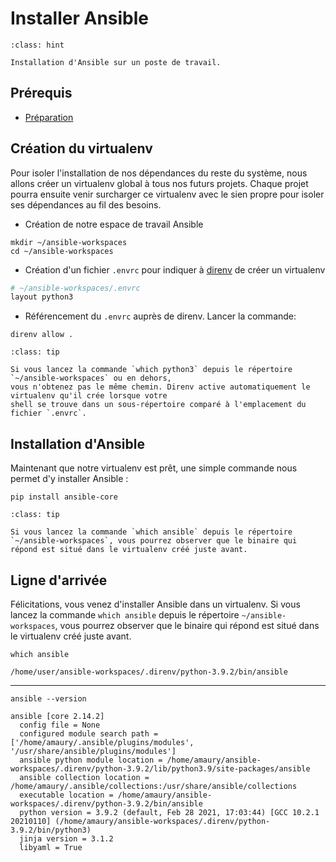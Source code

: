 # Installer Ansible

```{admonition} Objectif
:class: hint

Installation d'Ansible sur un poste de travail.
```

## Prérequis

* [Préparation](/exercises/prerequisites.md)

## Création du virtualenv

Pour isoler l'installation de nos dépendances du reste du système, nous allons créer un 
virtualenv global à tous nos futurs projets. Chaque projet pourra ensuite venir 
surcharger ce virtualenv avec le sien propre pour isoler ses dépendances au fil des besoins.

* Création de notre espace de travail Ansible

```shell session
mkdir ~/ansible-workspaces
cd ~/ansible-workspaces
```

* Création d'un fichier `.envrc` pour indiquer à [direnv](https://direnv.net/) de créer un virtualenv

```bash
# ~/ansible-workspaces/.envrc
layout python3
```

* Référencement du `.envrc` auprès de direnv. Lancer la commande:

```shell session
direnv allow .
```

```{admonition} Activation automatique du virtualenv
:class: tip

Si vous lancez la commande `which python3` depuis le répertoire `~/ansible-workspaces` ou en dehors, 
vous n'obtenez pas le même chemin. Direnv active automatiquement le virtualenv qu'il crée lorsque votre 
shell se trouve dans un sous-répertoire comparé à l'emplacement du fichier `.envrc`.
```

## Installation d'Ansible

Maintenant que notre virtualenv est prêt, une simple commande nous permet d'y installer Ansible :

```shell session
pip install ansible-core 
```

```{admonition} Installation locale
:class: tip

Si vous lancez la commande `which ansible` depuis le répertoire `~/ansible-workspaces`, vous pourrez observer que le binaire qui
répond est situé dans le virtualenv créé juste avant.
```

## Ligne d'arrivée

Félicitations, vous venez d'installer Ansible dans un virtualenv. Si vous lancez la commande `which ansible` 
depuis le répertoire `~/ansible-workspaces`, vous pourrez observer que le binaire qui
répond est situé dans le virtualenv créé juste avant.

```shell session
which ansible
```

```
/home/user/ansible-workspaces/.direnv/python-3.9.2/bin/ansible
```
----
```shell session
ansible --version
```

```
ansible [core 2.14.2]
  config file = None
  configured module search path = ['/home/amaury/.ansible/plugins/modules', '/usr/share/ansible/plugins/modules']
  ansible python module location = /home/amaury/ansible-workspaces/.direnv/python-3.9.2/lib/python3.9/site-packages/ansible
  ansible collection location = /home/amaury/.ansible/collections:/usr/share/ansible/collections
  executable location = /home/amaury/ansible-workspaces/.direnv/python-3.9.2/bin/ansible
  python version = 3.9.2 (default, Feb 28 2021, 17:03:44) [GCC 10.2.1 20210110] (/home/amaury/ansible-workspaces/.direnv/python-3.9.2/bin/python3)
  jinja version = 3.1.2
  libyaml = True
```


